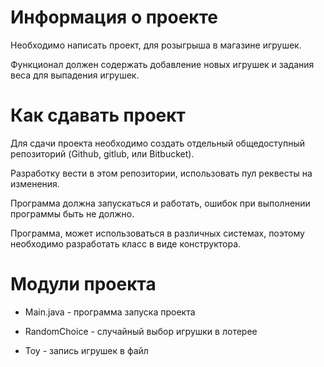 # Информация о проекте
Необходимо написать проект, для розыгрыша в магазине игрушек.

Функционал должен содержать добавление новых игрушек и задания веса для выпадения игрушек.

# Как сдавать проект
Для сдачи проекта необходимо создать отдельный общедоступный репозиторий (Github, gitlub, или Bitbucket). 

Разработку вести в этом репозитории, использовать пул реквесты на изменения. 

Программа должна запускаться и работать, ошибок при выполнении программы быть не должно. 

Программа, может использоваться в различных системах, поэтому необходимо разработать класс в виде конструктора.

# Модули проекта

* Main.java - программа запуска проекта

* RandomChoice - случайный выбор игрушки в лотерее

* Toy - запись игрушек в файл


